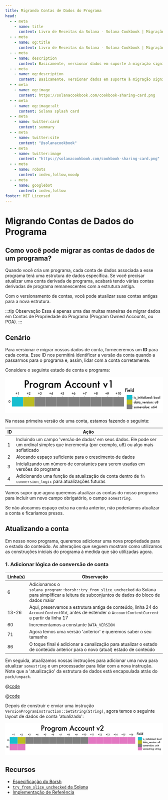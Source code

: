 ```yaml
---
title: Migrando Contas de Dados do Programa
head:
  - - meta
    - name: title
      content: Livro de Receitas da Solana - Solana Cookbook | Migração de Dados de Contas do Programa
  - - meta
    - name: og:title
      content: Livro de Receitas da Solana - Solana Cookbook | Migração de Dados de Contas do Programa
  - - meta
    - name: description
      content: Basicamente, versionar dados em suporte à migração significa criar uma referência única para uma coleção de dados. Essa referência pode assumir a forma de uma consulta, um ID ou também comumente um identificador de data e hora. Saiba mais sobre Serialização e outros ingredientes para o seu prato no Livro de Receitas da Solana.
  - - meta
    - name: og:description
      content: Basicamente, versionar dados em suporte à migração significa criar uma referência única para uma coleção de dados. Essa referência pode assumir a forma de uma consulta, um ID ou também comumente um identificador de data e hora. Saiba mais sobre Serialização e outros ingredientes para o seu prato no Livro de Receitas da Solana.
  - - meta
    - name: og:image
      content: https://solanacookbook.com/cookbook-sharing-card.png
  - - meta
    - name: og:image:alt
      content: Solana splash card
  - - meta
    - name: twitter:card
      content: summary
  - - meta
    - name: twitter:site
      content: "@solanacookbook"
  - - meta
    - name: twitter:image
      content: "https://solanacookbook.com/cookbook-sharing-card.png"
  - - meta
    - name: robots
      content: index,follow,noodp
  - - meta
    - name: googlebot
      content: index,follow
footer: MIT Licensed
---
```


# Migrando Contas de Dados do Programa

## Como você pode migrar as contas de dados de um programa?

Quando você cria um programa, cada conta de dados associada a esse programa terá uma estrutura de dados específica. Se você precisar atualizar uma conta derivada de programa, acabará tendo várias contas derivadas de programa remanescentes com a estrutura antiga.

Com o versionamento de contas, você pode atualizar suas contas antigas para a nova estrutura.

:::tip Observação
Essa é apenas uma das muitas maneiras de migrar dados em Contas de Propriedade do Programa (Program Owned Accounts, ou POA).
:::

## Cenário

Para versionar e migrar nossos dados de conta, forneceremos um **ID** para cada conta. Esse ID nos permitirá identificar a versão da conta quando a passarmos para o programa e, assim, lidar com a conta corretamente.

Considere o seguinte estado de conta e programa:

<img src="./data-migration/pav1.png" alt="Program Account v1">

<SolanaCodeGroup>
  <SolanaCodeGroupItem title="Account" active>

  <template v-slot:default>

@[code](@/code/data-migration/account-v0.en.rs)

  </template>

  <template v-slot:preview>

@[code](@/code/data-migration/account-v0.preview.en.rs)

  </template>

  </SolanaCodeGroupItem>

<SolanaCodeGroupItem title="Instruction" active>

  <template v-slot:default>

@[code](@/code/data-migration/rust.instruction.en.rs)

  </template>

  <template v-slot:preview>

@[code](@/code/data-migration/rust.instruction.preview.en.rs)

  </template>

  </SolanaCodeGroupItem>

<SolanaCodeGroupItem title="Processor" active>

  <template v-slot:default>

@[code](@/code/data-migration/rust.processor.en.rs)

  </template>

  <template v-slot:preview>

@[code](@/code/data-migration/rust.processor.preview.en.rs)

  </template>

  </SolanaCodeGroupItem>

</SolanaCodeGroup>

Na nossa primeira versão de uma conta, estamos fazendo o seguinte:

| ID | Ação |
| - | - |
|1| Incluindo um campo 'versão de dados' em seus dados. Ele pode ser um ordinal simples que incrementa (por exemplo, u8) ou algo mais sofisticado
|2| Alocando espaço suficiente para o crescimento de dados
|3| Inicializando um número de constantes para serem usadas em versões do programa
|4| Adicionando uma função de atualização de conta dentro de `fn conversion_logic` para atualizações futuras

Vamos supor que agora queremos atualizar as contas do nosso programa para incluir um novo campo obrigatório, o campo `somestring`.

Se não alocamos espaço extra na conta anterior, não poderíamos atualizar a conta e ficaríamos presos.

## Atualizando a conta

Em nosso novo programa, queremos adicionar uma nova propriedade para o estado do conteúdo. As alterações que seguem mostram como utilizamos as construções iniciais do programa à medida que são utilizadas agora.

### 1. Adicionar lógica de conversão de conta

<SolanaCodeGroup>
  <SolanaCodeGroupItem title="Account">

  <template v-slot:default>

@[code](@/code/data-migration/account-v1.en.rs)

  </template>

  <template v-slot:preview>

@[code](@/code/data-migration/account-v1.preview.en.rs)

  </template>

  </SolanaCodeGroupItem>
</SolanaCodeGroup>

| Linha(s) | Observação |
| ------- | - |
| 6 | Adicionamos o `solana_program::borsh::try_from_slice_unchecked` da Solana para simplificar a leitura de subconjuntos de dados do bloco de dados maior
| 13-26| Aqui, preservamos a estrutura antiga de conteúdo, linha 24 do `AccountContentOld`, antes de estender o `AccountContentCurrent` a partir da linha 17
| 60 | Incrementamos a constante `DATA_VERSION`
| 71 | Agora temos uma versão 'anterior' e queremos saber o seu tamanho
| 86 | O toque final é adicionar a canalização para atualizar o estado de conteúdo anterior para o novo (atual) estado de conteúdo

Em seguida, atualizamos nossas instruções para adicionar uma nova para atualizar `somestring` e um processador para lidar com a nova instrução. Note que a 'atualização' da estrutura de dados está encapsulada atrás do `pack/unpack`.

<CodeGroup>
  <CodeGroupItem title="Instruction">

@[code](@/code/data-migration/rust.instruction1.en.rs)

  </CodeGroupItem>

  <CodeGroupItem title="Processor">

@[code](@/code/data-migration/rust.processor1.en.rs)

  </CodeGroupItem>
</CodeGroup>

Depois de construir e enviar uma instrução `VersionProgramInstruction::SetString(String)`, agora temos o seguinte layout de dados de conta 'atualizado':

<img src="./data-migration/pav2.png" alt="Program Account v2">

## Recursos

* [Especificação do Borsh](https://borsh.io/)
* [`try_from_slice_unchecked` da Solana](https://github.com/solana-labs/solana/blob/master/sdk/program/src/borsh.rs#L67)
* [Implementação de Referência](https://github.com/FrankC01/versioning-solana)